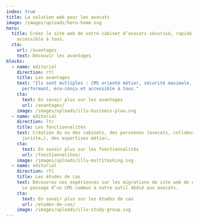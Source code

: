 ```yaml
---
index: true
title: La solution web pour les avocats
image: /images/uploads/hero-home.svg
hero:
  title: Créez le site web de votre cabinet d’avocats sécurisé, rapide et
    accessible à tous.
  cta:
    url: /avantages
    text: Découvir les avantages
blocks:
  - name: editorial
    direction: rtl
    title: Les avantages
    text: "Ils sont multiples : CMS orienté métier, sécurité maximale, site web
      performant, éco-conçu et accessible à tous."
    cta:
      text: En savoir plus sur les avantages
      url: /avantages/
    image: /images/uploads/illu-business-plan.svg
  - name: editorial
    direction: ltr
    title: Les fonctionnalités
    text: Création du ou des cabinets, des personnes (avocats, collaborateur,
      juriste…), des expertises métier…
    cta:
      text: En savoir plus sur les fonctionnalités
      url: /fonctionnalites/
    image: /images/uploads/illu-multitasking.svg
  - name: editorial
    direction: rtl
    title: Les études de cas
    text: Découvrez nos expériences sur les migrations de site web de nos clients.
      Le passage d’un CMS commun à notre outil dédié aux avocats.
    cta:
      text: En savoir plus sur les études de cas
      url: /etudes-de-cas/
    image: /images/uploads/illu-study-group.svg
---
```

